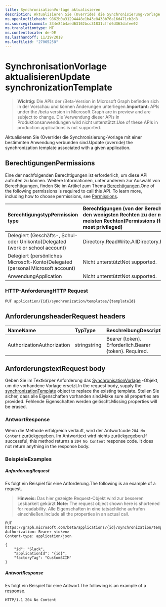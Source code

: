 ```yaml
---
title: SynchronisationVorlage aktualisieren
description: Aktualisieren Sie (Override) die Synchronisierung-Vorlage mit einer bestimmten Anwendung verbunden sind.
ms.openlocfilehash: 9862b0a31294448e1b43e8438b76a16d471cb2d8
ms.sourcegitcommit: 334e84b4aed63162bcc31831cffd6d363dafee02
ms.translationtype: MT
ms.contentlocale: de-DE
ms.lasthandoff: 11/29/2018
ms.locfileid: "27065258"
---
```

# <a name="update-synchronizationtemplate"></a><span data-ttu-id="d59a7-103">SynchronisationVorlage aktualisieren</span><span class="sxs-lookup"><span data-stu-id="d59a7-103">Update synchronizationTemplate</span></span>

> <span data-ttu-id="d59a7-104">**Wichtig:** Die APIs der /Beta-Version in Microsoft Graph befinden sich in der Vorschau und können Änderungen unterliegen.</span><span class="sxs-lookup"><span data-stu-id="d59a7-104">**Important:** APIs under the /beta version in Microsoft Graph are in preview and are subject to change.</span></span> <span data-ttu-id="d59a7-105">Die Verwendung dieser APIs in Produktionsanwendungen wird nicht unterstützt.</span><span class="sxs-lookup"><span data-stu-id="d59a7-105">Use of these APIs in production applications is not supported.</span></span>

<span data-ttu-id="d59a7-106">Aktualisieren Sie (Override) die Synchronisierung-Vorlage mit einer bestimmten Anwendung verbunden sind.</span><span class="sxs-lookup"><span data-stu-id="d59a7-106">Update (override) the synchronization template associated with a given application.</span></span>

## <a name="permissions"></a><span data-ttu-id="d59a7-107">Berechtigungen</span><span class="sxs-lookup"><span data-stu-id="d59a7-107">Permissions</span></span>
<span data-ttu-id="d59a7-p102">Eine der nachfolgenden Berechtigungen ist erforderlich, um diese API aufrufen zu können. Weitere Informationen, unter anderem zur Auswahl von Berechtigungen, finden Sie im Artikel zum Thema [Berechtigungen](/graph/permissions-reference).</span><span class="sxs-lookup"><span data-stu-id="d59a7-p102">One of the following permissions is required to call this API. To learn more, including how to choose permissions, see [Permissions](/graph/permissions-reference).</span></span>

|<span data-ttu-id="d59a7-110">Berechtigungstyp</span><span class="sxs-lookup"><span data-stu-id="d59a7-110">Permission type</span></span>                        | <span data-ttu-id="d59a7-111">Berechtigungen (von der Berechtigung mit den wenigsten Rechten zu der mit den meisten Rechten)</span><span class="sxs-lookup"><span data-stu-id="d59a7-111">Permissions (from least to most privileged)</span></span>              |
|:--------------------------------------|:---------------------------------------------------------|
|<span data-ttu-id="d59a7-112">Delegiert (Geschäfts-, Schul- oder Unikonto)</span><span class="sxs-lookup"><span data-stu-id="d59a7-112">Delegated (work or school account)</span></span>     |<span data-ttu-id="d59a7-113">Directory.ReadWrite.All</span><span class="sxs-lookup"><span data-stu-id="d59a7-113">Directory.ReadWrite.All</span></span>  |
|<span data-ttu-id="d59a7-114">Delegiert (persönliches Microsoft-Konto)</span><span class="sxs-lookup"><span data-stu-id="d59a7-114">Delegated (personal Microsoft account)</span></span> |<span data-ttu-id="d59a7-115">Nicht unterstützt</span><span class="sxs-lookup"><span data-stu-id="d59a7-115">Not supported.</span></span>|
|<span data-ttu-id="d59a7-116">Anwendung</span><span class="sxs-lookup"><span data-stu-id="d59a7-116">Application</span></span>                            |<span data-ttu-id="d59a7-117">Nicht unterstützt</span><span class="sxs-lookup"><span data-stu-id="d59a7-117">Not supported.</span></span>| 

### <a name="http-request"></a><span data-ttu-id="d59a7-118">HTTP-Anforderung</span><span class="sxs-lookup"><span data-stu-id="d59a7-118">HTTP Request</span></span>
<!-- { "blockType": "ignored" } -->
```http
PUT application/{id}/synchronization/templates/{templateId}
```

## <a name="request-headers"></a><span data-ttu-id="d59a7-119">Anforderungsheader</span><span class="sxs-lookup"><span data-stu-id="d59a7-119">Request headers</span></span>

| <span data-ttu-id="d59a7-120">Name</span><span class="sxs-lookup"><span data-stu-id="d59a7-120">Name</span></span>           | <span data-ttu-id="d59a7-121">Typ</span><span class="sxs-lookup"><span data-stu-id="d59a7-121">Type</span></span>    | <span data-ttu-id="d59a7-122">Beschreibung</span><span class="sxs-lookup"><span data-stu-id="d59a7-122">Description</span></span>|
|:---------------|:--------|:-----------|
| <span data-ttu-id="d59a7-123">Authorization</span><span class="sxs-lookup"><span data-stu-id="d59a7-123">Authorization</span></span>  | <span data-ttu-id="d59a7-124">string</span><span class="sxs-lookup"><span data-stu-id="d59a7-124">string</span></span>  | <span data-ttu-id="d59a7-p103">Bearer {token}. Erforderlich.</span><span class="sxs-lookup"><span data-stu-id="d59a7-p103">Bearer {token}. Required.</span></span> |

## <a name="request-body"></a><span data-ttu-id="d59a7-127">Anforderungstext</span><span class="sxs-lookup"><span data-stu-id="d59a7-127">Request body</span></span>

<span data-ttu-id="d59a7-128">Geben Sie im Textkörper Anforderung das [SynchronisationVorlage](../resources/synchronization-synchronizationtemplate.md) -Objekt, um die vorhandene Vorlage ersetzt.</span><span class="sxs-lookup"><span data-stu-id="d59a7-128">In the request body, supply the [synchronizationTemplate](../resources/synchronization-synchronizationtemplate.md) object to replace the existing template.</span></span> <span data-ttu-id="d59a7-129">Stellen Sie sicher, dass alle Eigenschaften vorhanden sind.</span><span class="sxs-lookup"><span data-stu-id="d59a7-129">Make sure all properties are provided.</span></span> <span data-ttu-id="d59a7-130">Fehlende Eigenschaften werden gelöscht.</span><span class="sxs-lookup"><span data-stu-id="d59a7-130">Missing properties will be erased.</span></span>

### <a name="response"></a><span data-ttu-id="d59a7-131">Antwort</span><span class="sxs-lookup"><span data-stu-id="d59a7-131">Response</span></span>

<span data-ttu-id="d59a7-p105">Wenn die Methode erfolgreich verläuft, wird der Antwortcode `204 No Content` zurückgegeben. Im Antworttext wird nichts zurückgegeben.</span><span class="sxs-lookup"><span data-stu-id="d59a7-p105">If successful, this method returns a `204 No Content` response code. It does not return anything in the response body.</span></span>

### <a name="examples"></a><span data-ttu-id="d59a7-134">Beispiele</span><span class="sxs-lookup"><span data-stu-id="d59a7-134">Examples</span></span>

##### <a name="request"></a><span data-ttu-id="d59a7-135">Anforderung</span><span class="sxs-lookup"><span data-stu-id="d59a7-135">Request</span></span>
<span data-ttu-id="d59a7-136">Es folgt ein Beispiel für eine Anforderung.</span><span class="sxs-lookup"><span data-stu-id="d59a7-136">The following is an example of a request.</span></span> 

><span data-ttu-id="d59a7-137">**Hinweis:** Das hier gezeigte Request-Objekt wird zur besseren Lesbarkeit gekürzt.</span><span class="sxs-lookup"><span data-stu-id="d59a7-137">**Note:** The request object shown here is shortened for readability.</span></span> <span data-ttu-id="d59a7-138">Alle Eigenschaften in eine tatsächliche aufrufen einschließen.</span><span class="sxs-lookup"><span data-stu-id="d59a7-138">Include all the properties in an actual call.</span></span>
<!-- {
  "blockType": "request",
  "name": "update_synchronizationtemplate"
}-->
```http
PUT https://graph.microsoft.com/beta/applications/{id}/synchronization/templates/{templateId}
Authorization: Bearer <token>
Content-type: application/json

{
    "id": "Slack",
    "applicationId": "{id}",
    "factoryTag": "CustomSCIM"
}
```

##### <a name="response"></a><span data-ttu-id="d59a7-139">Antwort</span><span class="sxs-lookup"><span data-stu-id="d59a7-139">Response</span></span>
<span data-ttu-id="d59a7-140">Es folgt ein Beispiel für eine Antwort.</span><span class="sxs-lookup"><span data-stu-id="d59a7-140">The following is an example of a response.</span></span>
<!-- {
  "blockType": "response",
  "truncated": true,
  "@odata.type": "microsoft.graph.synchronizationTemplate"
} -->
```http
HTTP/1.1 204 No Content
```

<!-- uuid: 8fcb5dbc-d5aa-4681-8e31-b001d5168d79
2015-10-25 14:57:30 UTC -->
<!-- {
  "type": "#page.annotation",
  "description": "Update synchronizationtemplate",
  "keywords": "",
  "section": "documentation",
  "tocPath": ""
}-->
